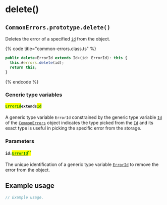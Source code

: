 # delete()

## `CommonErrors.prototype.delete()`

Deletes the error of a specified [`id`](delete.md#id-errorid) from the object.&#x20;

{% code title="common-errors.class.ts" %}
```typescript
public delete<ErrorId extends Id>(id: ErrorId): this {
  this.#errors.delete(id);
  return this;
}
```
{% endcode %}

### Generic type variables

#### <mark style="color:green;">`ErrorId`</mark>`extends`<mark style="color:green;">`Id`</mark>

A generic type variable `ErrorId` constrained by the generic type variable [`Id`](../v-generic-type-variables.md#wrap-opening) of the [`CommonErrors`](broken-reference) object indicates the type picked from the [`Id`](../v-generic-type-variables.md#wrap-opening) and its exact type is useful in picking the specific error from the storage.

### Parameters

#### `id:`[<mark style="color:green;">`ErrorId`</mark>](delete.md#erroridextendsid)<mark style="color:green;">``</mark>

The unique identification of a generic type variable [`ErrorId`](delete.md#erroridextendsid) to remove the error from the object.

## Example usage

```typescript
// Example usage.

```
